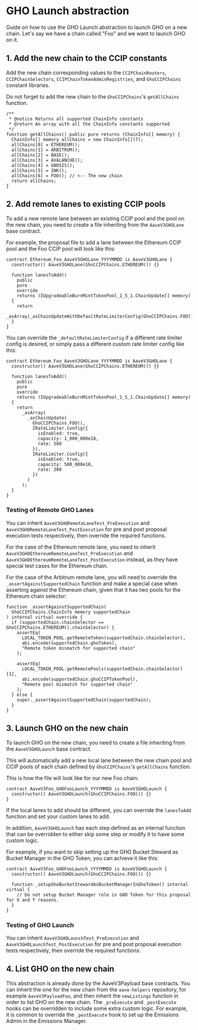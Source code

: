 # GHO Launch abstraction

Guide on how to use the GHO Launch abstraction to launch GHO on a new chain. Let's say we have a chain called "Foo" and we want to launch GHO on it.

## 1. Add the new chain to the CCIP constants

Add the new chain corresponding values to the `CCIPChainRouters`, `CCIPChainSelectors`, `CCIPChainTokenAdminRegistries`, and `GhoCCIPChains` constant libraries.

Do not forget to add the new chain to the `GhoCCIPChains`'s `getAllChains` function.

```solidity
/**
 * @notice Returns all supported ChainInfo constants
 * @return An array with all the ChainInfo constants supported
 */
function getAllChains() public pure returns (ChainInfo[] memory) {
  ChainInfo[] memory allChains = new ChainInfo[](7);
  allChains[0] = ETHEREUM();
  allChains[1] = ARBITRUM();
  allChains[2] = BASE();
  allChains[3] = AVALANCHE();
  allChains[4] = GNOSIS();
  allChains[5] = INK();
  allChains[6] = FOO(); // <-- The new chain
  return allChains;
}
```

## 2. Add remote lanes to existing CCIP pools

To add a new remote lane between an existing CCIP pool and the pool on the new chain, you need to create a file inheriting from the `AaveV3GHOLane` base contract.

For example, the proposal file to add a lane between the Ethereum CCIP pool and the Foo CCIP pool will look like this:

```solidity
contract Ethereum_Foo_AaveV3GHOLane_YYYYMMDD is AaveV3GHOLane {
  constructor() AaveV3GHOLane(GhoCCIPChains.ETHEREUM()) {}

  function lanesToAdd()
    public
    pure
    override
    returns (IUpgradeableBurnMintTokenPool_1_5_1.ChainUpdate[] memory)
  {
    return
      _asArray(_asChainUpdateWithDefaultRateLimiterConfig(GhoCCIPChains.FOO()));
  }
}
```

You can override the `_defaultRateLimiterConfig` if a different rate limiter config is desired, or simply pass a different custom rate limiter config like this:

```solidity
contract Ethereum_Foo_AaveV3GHOLane_YYYYMMDD is AaveV3GHOLane {
  constructor() AaveV3GHOLane(GhoCCIPChains.ETHEREUM()) {}

  function lanesToAdd()
    public
    pure
    override
    returns (IUpgradeableBurnMintTokenPool_1_5_1.ChainUpdate[] memory)
  {
    return
      _asArray(
        _asChainUpdate(
          GhoCCIPChains.FOO(),
          IRateLimiter.Config({
            isEnabled: true,
            capacity: 1_000_000e18,
            rate: 500
          }),
          IRateLimiter.Config({
            isEnabled: true,
            capacity: 500_000e18,
            rate: 300
          })
        )
      );
  }
}
```

### Testing of Remote GHO Lanes

You can inherit `AaveV3GHORemoteLaneTest_PreExecution` and `AaveV3GHORemoteLaneTest_PostExecution` for pre and post proposal execution tests respectively, then override the required functions.

For the case of the Ethereum remote lane, you need to inherit `AaveV3GHOEthereumRemoteLaneTest_PreExecution` and `AaveV3GHOEthereumRemoteLaneTest_PostExecution` instead, as they have special test cases for the Ethereum chain.

For the case of the Arbitrum remote lane, you will need to override the `_assertAgainstSupportedChain` function and make a special case when asserting against the Ethereum chain, given that it has two pools for the Ethereum chain selector:

```solidity
function _assertAgainstSupportedChain(
  GhoCCIPChains.ChainInfo memory supportedChain
) internal virtual override {
  if (supportedChain.chainSelector == GhoCCIPChains.ETHEREUM().chainSelector) {
    assertEq(
      LOCAL_TOKEN_POOL.getRemoteToken(supportedChain.chainSelector),
      abi.encode(supportedChain.ghoToken),
      "Remote token mismatch for supported chain"
    );

    assertEq(
      LOCAL_TOKEN_POOL.getRemotePools(supportedChain.chainSelector)[1],
      abi.encode(supportedChain.ghoCCIPTokenPool),
      "Remote pool mismatch for supported chain"
    );
  } else {
    super._assertAgainstSupportedChain(supportedChain);
  }
}
```

## 3. Launch GHO on the new chain

To launch GHO on the new chain, you need to create a file inheriting from the `AaveV3GHOLaunch` base contract.

This will automatically add a new local lane between the new chain pool and CCIP pools of each chain defined by `GhoCCIPChains`'s `getAllChains` function.

This is how the file will look like for our new Foo chain:

```solidity
contract AaveV3Foo_GHOFooLaunch_YYYYMMDD is AaveV3GHOLaunch {
  constructor() AaveV3GHOLaunch(GhoCCIPChains.FOO()) {}
}
```

If the local lanes to add should be different, you can override the `lanesToAdd` function and set your custom lanes to add.

In addition, `AaveV3GHOLaunch` has each step defined as an internal function that can be overridden to either skip some step or modify it to have some custom logic.

For example, if you want to skip setting up the GHO Bucket Steward as Bucket Manager in the GHO Token, you can achieve it like this:

```solidity
contract AaveV3Foo_GHOFooLaunch_YYYYMMDD is AaveV3GHOLaunch {
  constructor() AaveV3GHOLaunch(GhoCCIPChains.FOO()) {}

  function _setupGhoBucketStewardAsBucketManagerInGhoToken() internal virtual {
    // Do not setup Bucket Manager role in GHO Token for this proposal for X and Y reasons.
  }
}
```

### Testing of GHO Launch

You can inherit `AaveV3GHOLaunchTest_PreExecution` and `AaveV3GHOLaunchTest_PostExecution` for pre and post proposal execution tests respectively, then override the required functions.

## 4. List GHO on the new chain

This abstraction is already done by the AaveV3Payload base contracts. You can inherit the one for the new chain from the `aave-helpers` repository, for example `AaveV3PayloadFoo`, and then inherit the `newListings` function in order to list GHO on the new chain. The `_preExecute` and `_postExecute` hooks can be overridden to include some extra custom logic. For example, it is common to override the `_postExecute` hook to set up the Emissions Admin in the Emissions Manager.
